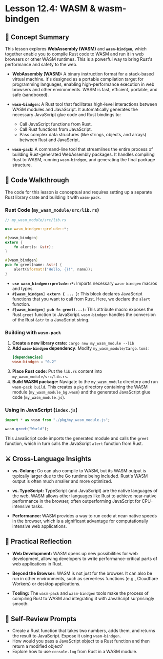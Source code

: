 # Lesson 12.4: WASM & wasm-bindgen

## 🧠 Concept Summary

This lesson explores **WebAssembly (WASM)** and **`wasm-bindgen`**, which together enable you to compile Rust code to WASM and run it in web browsers or other WASM runtimes. This is a powerful way to bring Rust's performance and safety to the web.

- **WebAssembly (WASM):** A binary instruction format for a stack-based virtual machine. It's designed as a portable compilation target for programming languages, enabling high-performance execution in web browsers and other environments. WASM is fast, efficient, portable, and safe (sandboxed).

- **`wasm-bindgen`:** A Rust tool that facilitates high-level interactions between WASM modules and JavaScript. It automatically generates the necessary JavaScript glue code and Rust bindings to:
    - Call JavaScript functions from Rust.
    - Call Rust functions from JavaScript.
    - Pass complex data structures (like strings, objects, and arrays) between Rust and JavaScript.

- **`wasm-pack`:** A command-line tool that streamlines the entire process of building Rust-generated WebAssembly packages. It handles compiling Rust to WASM, running `wasm-bindgen`, and generating the final package structure.

## 🧩 Code Walkthrough

The code for this lesson is conceptual and requires setting up a separate Rust library crate and building it with `wasm-pack`.

### Rust Code (`my_wasm_module/src/lib.rs`)

```rust
// my_wasm_module/src/lib.rs

use wasm_bindgen::prelude::*;

#[wasm_bindgen]
extern {
    fn alert(s: &str);
}

#[wasm_bindgen]
pub fn greet(name: &str) {
    alert(&format!("Hello, {}!", name));
}
```

- **`use wasm_bindgen::prelude::*`:** Imports necessary `wasm-bindgen` macros and types.
- **`#[wasm_bindgen] extern { ... }`:** This block declares JavaScript functions that you want to call from Rust. Here, we declare the `alert` function.
- **`#[wasm_bindgen] pub fn greet(...)`:** This attribute macro exposes the Rust `greet` function to JavaScript. `wasm-bindgen` handles the conversion of the Rust `&str` to a JavaScript string.

### Building with `wasm-pack`

1.  **Create a new library crate:** `cargo new my_wasm_module --lib`
2.  **Add `wasm-bindgen` dependency:** Modify `my_wasm_module/Cargo.toml`:
    ```toml
    [dependencies]
    wasm-bindgen = "0.2"
    ```
3.  **Place Rust code:** Put the `lib.rs` content into `my_wasm_module/src/lib.rs`.
4.  **Build WASM package:** Navigate to the `my_wasm_module` directory and run `wasm-pack build`. This creates a `pkg` directory containing the WASM module (`my_wasm_module_bg.wasm`) and the generated JavaScript glue code (`my_wasm_module.js`).

### Using in JavaScript (`index.js`)

```javascript
import * as wasm from "./pkg/my_wasm_module.js";

wasm.greet("World");
```

This JavaScript code imports the generated module and calls the `greet` function, which in turn calls the JavaScript `alert` function from Rust.

## ⚔️ Cross-Language Insights

- **vs. Golang:** Go can also compile to WASM, but its WASM output is typically larger due to the Go runtime being included. Rust's WASM output is often much smaller and more optimized.

- **vs. TypeScript:** TypeScript (and JavaScript) are the native languages of the web. WASM allows other languages like Rust to achieve near-native performance in the browser, often outperforming JavaScript for CPU-intensive tasks.

- **Performance:** WASM provides a way to run code at near-native speeds in the browser, which is a significant advantage for computationally intensive web applications.

## 🚀 Practical Reflection

- **Web Development:** WASM opens up new possibilities for web development, allowing developers to write performance-critical parts of web applications in Rust.

- **Beyond the Browser:** WASM is not just for the browser. It can also be run in other environments, such as serverless functions (e.g., Cloudflare Workers) or desktop applications.

- **Tooling:** The `wasm-pack` and `wasm-bindgen` tools make the process of compiling Rust to WASM and integrating it with JavaScript surprisingly smooth.

## 🧩 Self-Review Prompts

- Create a Rust function that takes two numbers, adds them, and returns the result to JavaScript. Expose it using `wasm-bindgen`.
- How would you pass a JavaScript object to a Rust function and then return a modified object?
- Explore how to use `console.log` from Rust in a WASM module.
